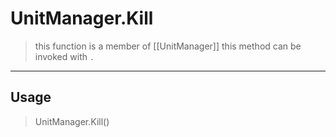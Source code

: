 # UnitManager.Kill
> this function is a member of [[UnitManager]]
> this method can be invoked with `.`
-----
## Usage
> UnitManager.Kill()
